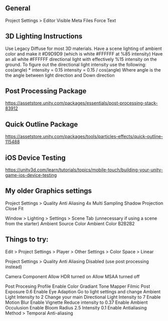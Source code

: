 ## General
Project Settings > Editor
  Visible Meta Files
  Force Text

## 3D Lighting Instructions
  Use Legacy Diffuse for most 3D materials.
  Have a scene lighting of ambient color and make it #D9D9D9 (which is white #FFFFFF at %85 intensity)
  Have an all white #FFFFFF directional light with effectively %15 intensity on the ground.
  To figure out the directional light intensity use the following:
    cos(angle) * intensity = 0.15
    intensity = 0.15 / cos(angle)
  Where angle is the the angle between light direction and Down direction

## Post Processing Package
https://assetstore.unity.com/packages/essentials/post-processing-stack-83912

## Quick Outline Package
https://assetstore.unity.com/packages/tools/particles-effects/quick-outline-115488

## iOS Device Testing
https://unity3d.com/learn/tutorials/topics/mobile-touch/building-your-unity-game-ios-device-testing

## My older Graphics settings
  Project Settings > Quality
    Anti Aliasing 4x Multi Sampling
    Shadow Projection Close Fit

  Window > Lighting > Settings > Scene Tab (unnecessary if using a scene from the starter)
    Ambient Source Color
    Ambient Color B2B2B2

## Things to try:

  Edit > Project Settings > Player > Other Settings > Color Space > Linear

  Project Settings > Quality
    Anti Aliasing Disabled (use post processing instead)
    
  Camera Component
    Allow HDR turned on
    Allow MSAA turned off
    
  Post Procesing Profile
    Enable Color Gradiant
      Tone Mapper Filmic
      Post Exposure 0.6
    Enable Eye Adaption
      Go to light settings and change Ambient Light Intensity to 2
      Change your main Directional Light Intensity to 7
    Enable Motion Blur
    Enable Vignette
      Reduce intensity to 0.37
    Enable Ambient Occulusion
    Enable Bloom
      Radius 2.5
      Intensity 0.1
    Enable Antialiasing 
      Method > Temporal Anti-aliasing
